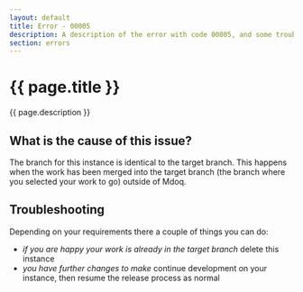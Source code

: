 ```yaml
---
layout: default
title: Error - 00005
description: A description of the error with code 00005, and some trouble shooting steps.
section: errors
---
```


# {{ page.title }}
{{ page.description }}

## What is the cause of this issue?
The branch for this instance is identical to the target branch. This happens when the work has been merged into the target branch (the branch where you selected your work to go) outside of Mdoq.  

## Troubleshooting
Depending on your requirements there a couple of things you can do:    
- *if you are happy your work is already in the target branch*
  delete this instance
- *you have further changes to make*
  continue development on your instance, then resume the release process as normal